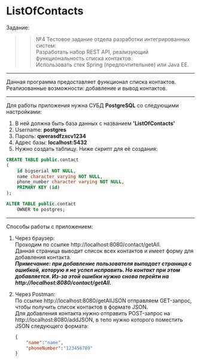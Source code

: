 # ListOfContacts
Задание:
>> №4  Тестовое задание отдела разработки интегрированных систем:  
>> Разработать набор REST API, реализующий функциональность списка контактов.  
>> Использовать стек Spring (предпочтительнее) или Java EE.
 ***
Данная программа предоставляет функционал списка контактов. Реализованные возможности: добавление и вывод контактов.
 ***
Для работы приложения нужна СУБД **PostgreSQL** со следующими настройками:
1. В ней должна быть база данных с названием **'ListOfContacts'**
2. Username: **postgres**
3. Пароль: **qwerasdfzxcv1234**
4. Адрес базы: **localhost:5432**
5. Нужно создать таблицу. Ниже скрипт для её создания:
```sql
CREATE TABLE public.contact
(
    id bigserial NOT NULL,
    name character varying NOT NULL,
    phone_number character varying NOT NULL,
    PRIMARY KEY (id)
);

ALTER TABLE public.contact
    OWNER to postgres;
```
***
Способы работы с приложением:
1) Через браузер:  
   Проходим по ссылке http://localhost:8080/contact/getAll.  
   Данная страница выводит список всех контактов и имеет форму для добавления контакта.  
   ***Примечание: при добавление пользователя выпадает страница с ошибкой, которую я не успел исправить. Но контакт при этом добавляется. Из-за этой ошибки нужно снова перейти на http://localhost:8080/contact/getAll.***
     
2) Через Postman:  
     По ссылке http://localhost:8080/getAllJSON отправляем GET-запроc, чтобы получить список контактов в формате JSON.  
     Для добавления контакта нужно отправить POST-запрос на http://localhost:8080/addJSON, в тело нужно которого поместить JSON следующего        формата:
     ```json
     {
         "name":"name",
         "phoneNumber":"123456789"
     }
     ```
